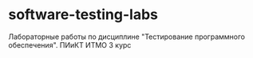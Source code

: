 # software-testing-labs
Лабораторные работы по дисциплине "Тестирование программного обеспечения". ПИиКТ ИТМО 3 курс
